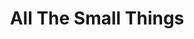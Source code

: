 ---
ee_id_show: '4108'
site: '1'
type: '5'
title: All The Small Things
url: all-the-small-things
live_url:
year: '2014'
venue: Herning Museum of Contemporary Art
state_country: Herning
pitch: Wasn’t doing IRL shows of nu work 4 a few years (needed a break, lol)…. so
  this one was a chill opportunity 2 try out all the nu ideas I had since my 2011
  Whitney &amp; Lisson shows .....
ps:
imgs: Heart-Denmark-2014-03-install-02-database-SM.jpg,Heart-Denmark-2014-03-install-01-database-SM.jpg,Heart-Denmark-2014-03-install-03-database-SM.jpg,Heart-Denmark-2014-03-install-05-database-SM.jpg,Heart-Denmark-2014-03-install-08-database-SM.jpg,Heart-Denmark-2014-03-install-07-database-SM.jpg,Heart-Denmark-2014-03-install-13-database-SM.jpg,Heart-Denmark-2014-03-install-14-database-SM.jpg,Heart-Denmark-2014-03-install-15-press-SM.jpg
things: "[121] [2011-115-self-playing-nintendo-64-nba-courtside-2] 2011-115 Self Playing
  Nintendo 64 NBA Courtside 2,[210] [2008-003-permanent-vacation] 2008-003 Permanent
  Vacation,[2217] [2011-156-audmcrs-installation] 2011-156 The AUDMCRS Underground
  Dance Music Collection of Recorded Sound,[2242] [2013-063-audmcrs-website] 2013-063
  AUDMCRS website,[4109] [code-on-and-on] 2012 On and on,[4110] [2013-31-diddy-lakes]
  2013-31 Diddy Lakes,[4111] [2013-117-the-source-desktop-wireform] 2013 117 The Source
  Issue 1 Desktop Wireform,[4112] [2013-133-the-source-issue-3-i-shot-andy-warhol]
  2013 133 The Source Issue 3 I Shot Andy Warhol,[4113] [2013-168-the-source-issue-4-on-and-on]
  2013-168 The Source Issue 4 On and On,[4114] [2013-138-the-source-pizza-party] 2013
  138 The Source Issue 2 Pizza Party,[4115] [2013-169-freshbuzz] 2013-169 Freshbuzz,[4116]
  [2013-087-blackberry-lakes] 2013-087 Blackberry / Lakes,[4117] [2013-189-asshole-lakes]
  2013-189 Asshole / Lakes,[4118] [2013-190-awkard-smiles-lakes] 2013-190 Awkard Smiles
  / Lakes,[4119] [2013-193-seinfeld-dvd-lakes] 2013-193 Seinfeld DVD / Lakes,[4166]
  [2014-126-all-the-small-things-trailer] 2014 126 All The Small Things trailer,[4168]
  [2014-125-all-the-small-things] 2014-125 All The Small Things,[4221] [2013-206-25-clintons-2-palms-and-a-taurus]
  2013-206 25 clintons, 2 Palms, and a Taurus,[4222] [2013-220-dances-for-electric-piano-performance]
  2013-220 Dances for Electric Piano (Performance),[4227] [2013-198-photoshop-cs]
  2013-198 Photoshop CS,[4228] [2013-196-quickoffice] 2013-196 QuickOffice,[4229]
  [2014-033-bath-safety] 2014-033 Bath Safety,[4230] [2014-035-calcium-source] 2014-035
  Calcium Source,[4231] [2014-036-doooh] 2014-036 Doooh,[4232] [2014-037-dunks] 2014-037
  Dunks,[4233] [2014-039-established-92] 2014-039 Established 92,[4234] [2014-040-gravers]
  2014-040 Gravers,[4235] [2014-041-hater] 2014-041 Hater,[4236] [2014-046-raw-youth]
  2014-046 Raw Youth,[4237] [2014-047-scene-girls] 2014-047 Scene Girls,[4238] [2014-034-tools]
  2014-034 Tools,[4240] [2013-197-since-u-been-gone-music-for-stereos] 2013-197 Since
  U Been Gone / Music For Stereos,[4241] [2013-199-the-source-sculpture] 2013-199
  The Source (sculpture)"
status:
layout: shows
---